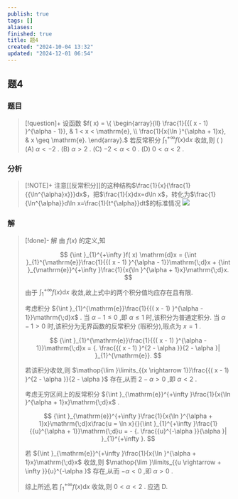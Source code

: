 ```yaml
---
publish: true
tags: []
aliases: 
finished: true
title: 题4
created: "2024-10-04 13:32"
updated: "2024-12-01 06:54"
---
```

## 题4
### 题目
> [!question]+
> 设函数 $f( x)  = \{  \begin{array}{ll} \frac{1}{{( x - 1) }^{\alpha  - 1}}, & 1 < x < \mathrm{e}, \\  \frac{1}{x{\ln }^{\alpha  + 1}x}, & x \geq  \mathrm{e}. \end{array}.$ 若反常积分 ${\int }_{1}^{+\infty }f( x) \mathrm{d}x$ 收敛,则 ( )
> (A) $\alpha  <  - 2$ . 
> (B) $\alpha  > 2$ . 
> (C) $- 2 < \alpha  < 0$ . 
> (D) $0 < \alpha  < 2$ .
### 分析
> [!NOTE]+
> 注意[[反常积分]]的这种结构$\frac{1}{x}{\frac{1}{{\ln^{\alpha}x}}}dx$，把$\frac{1}{x}dx=d\ln x$，转化为$\frac{1}{\ln^{\alpha}}d\ln x=\frac{1}{t^{\alpha}}dt$的标准情况
> ![](https://img.hwenyi.tech/202411092217278.webp)
### 解
> [!done]-
> 解 由 $f( x)$ 的定义,知
> 
> $$
> {\int }_{1}^{+\infty }f( x) \mathrm{d}x = {\int }_{1}^{\mathrm{e}}\frac{1}{{( x - 1) }^{\alpha  - 1}}\mathrm{\;d}x + {\int }_{\mathrm{e}}^{+\infty }\frac{1}{x{\ln }^{\alpha  + 1}x}\mathrm{\;d}x.
> $$
> 
> 由于 ${\int }_{1}^{+\infty }f( x) \mathrm{d}x$ 收敛,故上式中的两个积分值均应存在且有限.
> 
> 考虑积分 ${\int }_{1}^{\mathrm{e}}\frac{1}{{( x - 1) }^{\alpha  - 1}}\mathrm{\;d}x$ . 当 $\alpha  - 1 \leq  0$ ,即 $\alpha  \leq  1$ 时,该积分为普通定积分. 当 $\alpha  - 1 > 0$ 时,该积分为无界函数的反常积分 (瑕积分),瑕点为 $x = 1$ .
> 
> $$
> {\int }_{1}^{\mathrm{e}}\frac{1}{{( x - 1) }^{\alpha  - 1}}\mathrm{\;d}x = {. \frac{{( x - 1) }^{2 - \alpha }}{2 - \alpha }| }_{1}^{\mathrm{e}}.
> $$
> 
> 若该积分收敛,则 $\mathop{\lim }\limits_{{x \rightarrow  1}}\frac{{( x - 1) }^{2 - \alpha }}{2 - \alpha }$ 存在,从而 $2 - \alpha  > 0$ ,即 $\alpha  < 2$ .
> 
> 考虑无穷区间上的反常积分 ${\int }_{\mathrm{e}}^{+\infty }\frac{1}{x{\ln }^{\alpha  + 1}x}\mathrm{\;d}x$ .
> 
> $$
> {\int }_{\mathrm{e}}^{+\infty }\frac{1}{x{\ln }^{\alpha  + 1}x}\mathrm{\;d}x\frac{u = \ln x}{}{\int }_{1}^{+\infty }\frac{1}{{u}^{\alpha  + 1}}\mathrm{\;d}u =  - {. \frac{{u}^{-\alpha }}{\alpha }| }_{1}^{+\infty }.
> $$
> 
> 若 ${\int }_{\mathrm{e}}^{+\infty }\frac{1}{x{\ln }^{\alpha  + 1}x}\mathrm{\;d}x$ 收敛,则 $\mathop{\lim }\limits_{{u \rightarrow   + \infty }}{u}^{-\alpha }$ 存在,从而 $- \alpha  < 0$ ,即 $\alpha  > 0$ .
> 
> 综上所述,若 ${\int }_{1}^{+\infty }f( x) \mathrm{d}x$ 收敛,则 $0 < \alpha  < 2$ . 应选 D.